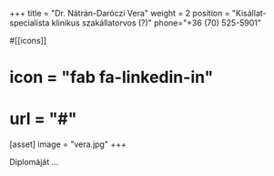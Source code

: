 +++
title = "Dr. Nátrán-Daróczi Vera" 
weight = 2
position = "Kisállat-specialista klinikus szakállatorvos (?)"
phone="+36 (70) 525-5901"

#[[icons]] 
# icon = "fab fa-linkedin-in"
# url = "#"

[asset] 
  image = "vera.jpg"
+++

Diplomáját ... 
